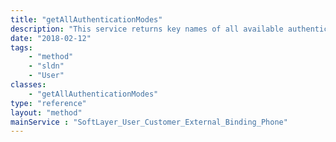 ```yaml
---
title: "getAllAuthenticationModes"
description: "This service returns key names of all available authentication modes. See [[SoftLayer_Container_User_Customer_External_Binding_Phone_Mode|authentication mode]] container for details. "
date: "2018-02-12"
tags:
    - "method"
    - "sldn"
    - "User"
classes:
    - "getAllAuthenticationModes"
type: "reference"
layout: "method"
mainService : "SoftLayer_User_Customer_External_Binding_Phone"
---
```


